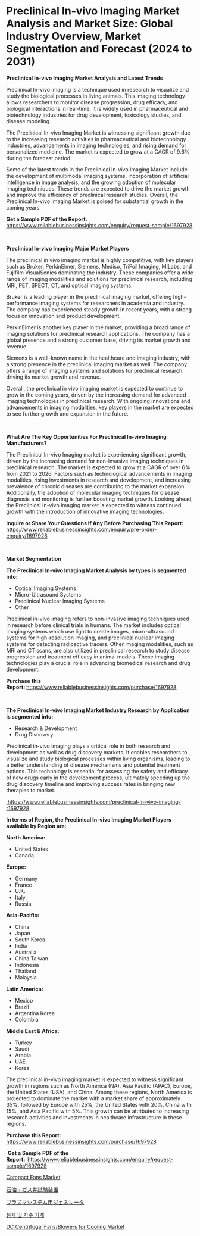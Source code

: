 <p><h1>Preclinical In-vivo Imaging Market Analysis and Market Size: Global Industry Overview, Market Segmentation and Forecast (2024 to 2031)</h1></p><p><strong>Preclinical In-vivo Imaging Market Analysis and Latest Trends</strong></p>
<p><p>Preclinical In-vivo imaging is a technique used in research to visualize and study the biological processes in living animals. This imaging technology allows researchers to monitor disease progression, drug efficacy, and biological interactions in real-time. It is widely used in pharmaceutical and biotechnology industries for drug development, toxicology studies, and disease modeling.</p><p>The Preclinical In-vivo Imaging Market is witnessing significant growth due to the increasing research activities in pharmaceutical and biotechnology industries, advancements in imaging technologies, and rising demand for personalized medicine. The market is expected to grow at a CAGR of 9.6% during the forecast period.</p><p>Some of the latest trends in the Preclinical In-vivo Imaging Market include the development of multimodal imaging systems, incorporation of artificial intelligence in image analysis, and the growing adoption of molecular imaging techniques. These trends are expected to drive the market growth and improve the efficiency of preclinical research studies. Overall, the Preclinical In-vivo Imaging Market is poised for substantial growth in the coming years.</p></p>
<p><strong>Get a Sample PDF of the Report:&nbsp;</strong> <a href="https://www.reliablebusinessinsights.com/enquiry/request-sample/1697928">https://www.reliablebusinessinsights.com/enquiry/request-sample/1697928</a></p>
<p>&nbsp;</p>
<p><strong>Preclinical In-vivo Imaging Major Market Players</strong></p>
<p><p>The preclinical in vivo imaging market is highly competitive, with key players such as Bruker, PerkinElmer, Siemens, Mediso, TriFoil Imaging, MILabs, and Fujifilm VisualSonics dominating the industry. These companies offer a wide range of imaging modalities and solutions for preclinical research, including MRI, PET, SPECT, CT, and optical imaging systems.</p><p>Bruker is a leading player in the preclinical imaging market, offering high-performance imaging systems for researchers in academia and industry. The company has experienced steady growth in recent years, with a strong focus on innovation and product development.</p><p>PerkinElmer is another key player in the market, providing a broad range of imaging solutions for preclinical research applications. The company has a global presence and a strong customer base, driving its market growth and revenue.</p><p>Siemens is a well-known name in the healthcare and imaging industry, with a strong presence in the preclinical imaging market as well. The company offers a range of imaging systems and solutions for preclinical research, driving its market growth and revenue.</p><p>Overall, the preclinical in vivo imaging market is expected to continue to grow in the coming years, driven by the increasing demand for advanced imaging technologies in preclinical research. With ongoing innovations and advancements in imaging modalities, key players in the market are expected to see further growth and expansion in the future.</p></p>
<p>&nbsp;</p>
<p><strong>What Are The Key Opportunities For Preclinical In-vivo Imaging Manufacturers?</strong></p>
<p><p>The Preclinical In-vivo Imaging market is experiencing significant growth, driven by the increasing demand for non-invasive imaging techniques in preclinical research. The market is expected to grow at a CAGR of over 6% from 2021 to 2026. Factors such as technological advancements in imaging modalities, rising investments in research and development, and increasing prevalence of chronic diseases are contributing to the market expansion. Additionally, the adoption of molecular imaging techniques for disease diagnosis and monitoring is further boosting market growth. Looking ahead, the Preclinical In-vivo Imaging market is expected to witness continued growth with the introduction of innovative imaging technologies.</p></p>
<p><strong>Inquire or Share Your Questions If Any Before Purchasing This Report:</strong> <a href="https://www.reliablebusinessinsights.com/enquiry/pre-order-enquiry/1697928">https://www.reliablebusinessinsights.com/enquiry/pre-order-enquiry/1697928</a></p>
<p>&nbsp;</p>
<p><strong>Market Segmentation</strong></p>
<p><strong>The Preclinical In-vivo Imaging Market Analysis by types is segmented into:</strong></p>
<p><ul><li>Optical Imaging Systems</li><li>Micro-Ultrasound Systems</li><li>Preclinical Nuclear Imaging Systems</li><li>Other</li></ul></p>
<p><p>Preclinical in-vivo imaging refers to non-invasive imaging techniques used in research before clinical trials in humans. The market includes optical imaging systems which use light to create images, micro-ultrasound systems for high-resolution imaging, and preclinical nuclear imaging systems for detecting radioactive tracers. Other imaging modalities, such as MRI and CT scans, are also utilized in preclinical research to study disease progression and treatment efficacy in animal models. These imaging technologies play a crucial role in advancing biomedical research and drug development.</p></p>
<p><strong>Purchase this Report:&nbsp;</strong><a href="https://www.reliablebusinessinsights.com/purchase/1697928">https://www.reliablebusinessinsights.com/purchase/1697928</a></p>
<p>&nbsp;</p>
<p><strong>The Preclinical In-vivo Imaging Market Industry Research by Application is segmented into:</strong></p>
<p><ul><li>Research & Development</li><li>Drug Discovery</li></ul></p>
<p><p>Preclinical in-vivo imaging plays a critical role in both research and development as well as drug discovery markets. It enables researchers to visualize and study biological processes within living organisms, leading to a better understanding of disease mechanisms and potential treatment options. This technology is essential for assessing the safety and efficacy of new drugs early in the development process, ultimately speeding up the drug discovery timeline and improving success rates in bringing new therapies to market.</p></p>
<p><a href="https://www.reliablebusinessinsights.com/preclinical-in-vivo-imaging-r1697928">&nbsp;https://www.reliablebusinessinsights.com/preclinical-in-vivo-imaging-r1697928</a></p>
<p><strong>In terms of Region, the Preclinical In-vivo Imaging Market Players available by Region are:</strong></p>
<p>
    <p> <strong> North America: </strong>
        <ul>
            <li>United States</li>
            <li>Canada</li>
        </ul>
        </p> 
    <p> <strong> Europe: </strong>
        <ul>
            <li>Germany</li>
            <li>France</li>
            <li>U.K.</li>
            <li>Italy</li>
            <li>Russia</li>
        </ul>
        </p> 
    <p> <strong> Asia-Pacific: </strong>
        <ul>
            <li>China</li>
            <li>Japan</li>
            <li>South Korea</li>
            <li>India</li>
            <li>Australia</li>
            <li>China Taiwan</li>
            <li>Indonesia</li>
            <li>Thailand</li>
            <li>Malaysia</li>
        </ul>
        </p> 
    <p> <strong> Latin America: </strong>
        <ul>
            <li>Mexico</li>
            <li>Brazil</li>
            <li>Argentina Korea</li>
            <li>Colombia</li>
        </ul>
        </p> 
    <p> <strong> Middle East & Africa: </strong>
        <ul>
            <li>Turkey</li>
            <li>Saudi</li>
            <li>Arabia</li>
            <li>UAE</li>
            <li>Korea</li>
        </ul>
    </p>
    </p>
<p><p>The preclinical in-vivo imaging market is expected to witness significant growth in regions such as North America (NA), Asia Pacific (APAC), Europe, the United States (USA), and China. Among these regions, North America is projected to dominate the market with a market share of approximately 35%, followed by Europe with 25%, the United States with 20%, China with 15%, and Asia Pacific with 5%. This growth can be attributed to increasing research activities and investments in healthcare infrastructure in these regions.</p></p>
<p><strong>Purchase this Report: </strong><a href="https://www.reliablebusinessinsights.com/purchase/1697928">https://www.reliablebusinessinsights.com/purchase/1697928</a></p>
<p>&nbsp;<strong>Get a Sample PDF of the Report:&nbsp;&nbsp;</strong><a href="https://www.reliablebusinessinsights.com/enquiry/request-sample/1697928">https://www.reliablebusinessinsights.com/enquiry/request-sample/1697928</a></p>
<p><strong></strong></p>
<p><p><a href="https://github.com/HenrietteMills1/Market-Research-Report-List-1/blob/main/compact-fans-market.md">Compact Fans Market</a></p><p><a href="https://github.com/DanykaKilback/Market-Research-Report-List-1/blob/main/7542930100434.md">石油・ガス井試験装置</a></p><p><a href="https://github.com/mohamedbakry57/Market-Research-Report-List-4/blob/main/1972719100435.md">プラズマシステム用ジェネレータ</a></p><p><a href="https://github.com/marufmohassin05/Market-Research-Report-List-1/blob/main/752248293980.md">봉제 및 자수 기계</a></p><p><a href="https://github.com/JameTravis/Market-Research-Report-List-5/blob/main/dc-centrifugal-fansblowers-for-cooling-market.md">DC Centrifugal Fans/Blowers for Cooling Market</a></p></p>